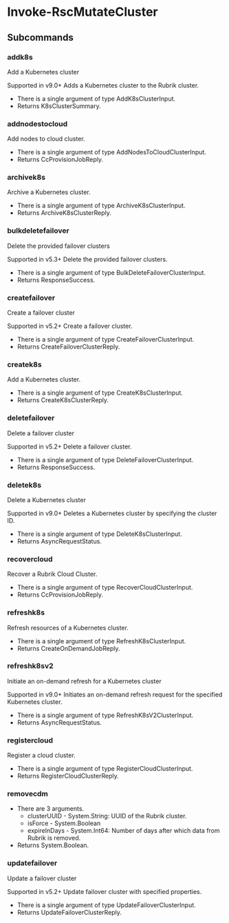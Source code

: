 # Invoke-RscMutateCluster
## Subcommands
### addk8s
Add a Kubernetes cluster

Supported in v9.0+
Adds a Kubernetes cluster to the Rubrik cluster.

- There is a single argument of type AddK8sClusterInput.
- Returns K8sClusterSummary.
### addnodestocloud
Add nodes to cloud cluster.

- There is a single argument of type AddNodesToCloudClusterInput.
- Returns CcProvisionJobReply.
### archivek8s
Archive a Kubernetes cluster.

- There is a single argument of type ArchiveK8sClusterInput.
- Returns ArchiveK8sClusterReply.
### bulkdeletefailover
Delete the provided failover clusters

Supported in v5.3+
Delete the provided failover clusters.

- There is a single argument of type BulkDeleteFailoverClusterInput.
- Returns ResponseSuccess.
### createfailover
Create a failover cluster

Supported in v5.2+
Create a failover cluster.

- There is a single argument of type CreateFailoverClusterInput.
- Returns CreateFailoverClusterReply.
### createk8s
Add a Kubernetes cluster.

- There is a single argument of type CreateK8sClusterInput.
- Returns CreateK8sClusterReply.
### deletefailover
Delete a failover cluster

Supported in v5.2+
Delete a failover cluster.

- There is a single argument of type DeleteFailoverClusterInput.
- Returns ResponseSuccess.
### deletek8s
Delete a Kubernetes cluster

Supported in v9.0+
Deletes a Kubernetes cluster by specifying the cluster ID.

- There is a single argument of type DeleteK8sClusterInput.
- Returns AsyncRequestStatus.
### recovercloud
Recover a Rubrik Cloud Cluster.

- There is a single argument of type RecoverCloudClusterInput.
- Returns CcProvisionJobReply.
### refreshk8s
Refresh resources of a Kubernetes cluster.

- There is a single argument of type RefreshK8sClusterInput.
- Returns CreateOnDemandJobReply.
### refreshk8sv2
Initiate an on-demand refresh for a Kubernetes cluster

Supported in v9.0+
Initiates an on-demand refresh request for the specified Kubernetes cluster.

- There is a single argument of type RefreshK8sV2ClusterInput.
- Returns AsyncRequestStatus.
### registercloud
Register a cloud cluster.

- There is a single argument of type RegisterCloudClusterInput.
- Returns RegisterCloudClusterReply.
### removecdm
- There are 3 arguments.
    - clusterUUID - System.String: UUID of the Rubrik cluster.
    - isForce - System.Boolean
    - expireInDays - System.Int64: Number of days after which data from Rubrik is removed.
- Returns System.Boolean.
### updatefailover
Update a failover cluster

Supported in v5.2+
Update failover cluster with specified properties.

- There is a single argument of type UpdateFailoverClusterInput.
- Returns UpdateFailoverClusterReply.

